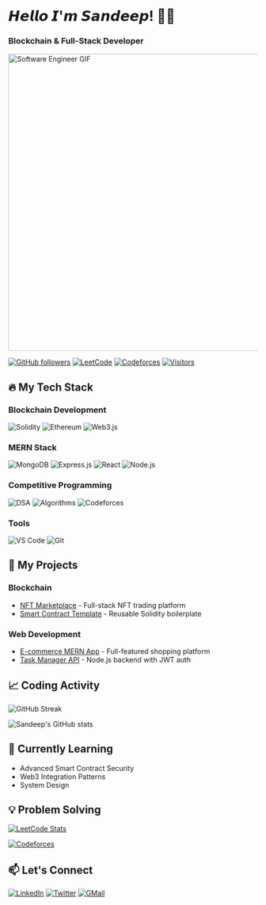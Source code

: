 # 𝙃𝙚𝙡𝙡𝙤 𝙄'𝙢 𝙎𝙖𝙣𝙙𝙚𝙚𝙥! 👨‍💻
### Blockchain & Full-Stack Developer
<img src="https://media.giphy.com/media/qgQUggAC3Pfv687qPC/giphy.gif" width="600" alt="Software Engineer GIF">

[![GitHub followers](https://img.shields.io/github/followers/sandeep131431?style=social)](https://github.com/sandeep131431)
[![LeetCode](https://img.shields.io/badge/dynamic/json?style=for-the-badge&labelColor=black&color=%23ffa116&label=LeetCode&query=solved&url=https%3A%2F%2Fleetcode-badge.vercel.app%2Fapi%2Fusers%2Fsandeep131431&logo=leetcode&logoColor=yellow)](https://leetcode.com/sandeep131431)
[![Codeforces](https://img.shields.io/badge/Codeforces-1F8ACB?style=for-the-badge&logo=codeforces&logoColor=white)](https://codeforces.com/profile/Your_Handle)
[![Visitors](https://komarev.com/ghpvc/?username=sandeep131431&label=Profile%20views&color=0e75b6&style=flat)](https://github.com/sandeep131431)

## 🔥 My Tech Stack

### Blockchain Development
![Solidity](https://img.shields.io/badge/Solidity-363636?style=for-the-badge&logo=solidity&logoColor=white)
![Ethereum](https://img.shields.io/badge/Ethereum-3C3C3D?style=for-the-badge&logo=ethereum&logoColor=white)
![Web3.js](https://img.shields.io/badge/Web3.js-F16822?style=for-the-badge&logo=web3.js&logoColor=white)

### MERN Stack
![MongoDB](https://img.shields.io/badge/MongoDB-47A248?style=for-the-badge&logo=mongodb&logoColor=white)
![Express.js](https://img.shields.io/badge/Express.js-000000?style=for-the-badge&logo=express&logoColor=white)
![React](https://img.shields.io/badge/React-61DAFB?style=for-the-badge&logo=react&logoColor=black)
![Node.js](https://img.shields.io/badge/Node.js-339933?style=for-the-badge&logo=node.js&logoColor=white)

### Competitive Programming
![DSA](https://img.shields.io/badge/Data_Structures-FF6B00?style=for-the-badge&logo=leetcode&logoColor=white)
![Algorithms](https://img.shields.io/badge/Algorithms-00BFFF?style=for-the-badge&logo=python&logoColor=white)
![Codeforces](https://img.shields.io/badge/Codeforces-1F8ACB?style=for-the-badge&logo=codeforces&logoColor=white)

### Tools
![VS Code](https://img.shields.io/badge/VS_Code-007ACC?style=for-the-badge&logo=visual-studio-code&logoColor=white)
![Git](https://img.shields.io/badge/Git-F05032?style=for-the-badge&logo=git&logoColor=white)

## 🚀 My Projects

### Blockchain
- [NFT Marketplace](https://github.com/...) - Full-stack NFT trading platform
- [Smart Contract Template](https://github.com/...) - Reusable Solidity boilerplate

### Web Development
- [E-commerce MERN App](https://github.com/...) - Full-featured shopping platform
- [Task Manager API](https://github.com/...) - Node.js backend with JWT auth

## 📈 Coding Activity

![GitHub Streak](https://streak-stats.demolab.com?user=sandeep131431&theme=radical)

![Sandeep's GitHub stats](https://github-readme-stats.vercel.app/api?username=sandeep131431&show_icons=true&theme=radical)

## 🌱 Currently Learning
- Advanced Smart Contract Security
- Web3 Integration Patterns
- System Design

## 💡 Problem Solving
[![LeetCode Stats](https://leetcard.jacoblin.cool/sandeep131431?theme=dark&font=Karma&ext=contest)](https://leetcode.com/sandeep131431)

[![Codeforces](https://codeforces-readme-stats.vercel.app/api/card?username=sandeep131431)](https://codeforces.com/profile/sandeep131431)

## 📫 Let's Connect
[![LinkedIn](https://img.shields.io/badge/LinkedIn-0077B5?style=for-the-badge&logo=linkedin&logoColor=white)](https://linkedin.com/in/yourprofile)
[![Twitter](https://img.shields.io/badge/Twitter-1DA1F2?style=for-the-badge&logo=twitter&logoColor=white)](https://twitter.com/yourhandle)
[![GMail](https://img.shields.io/badge/Gmail-D14836?style=for-the-badge&logo=gmail&logoColor=white)](mailto:youremail@gmail.com)
